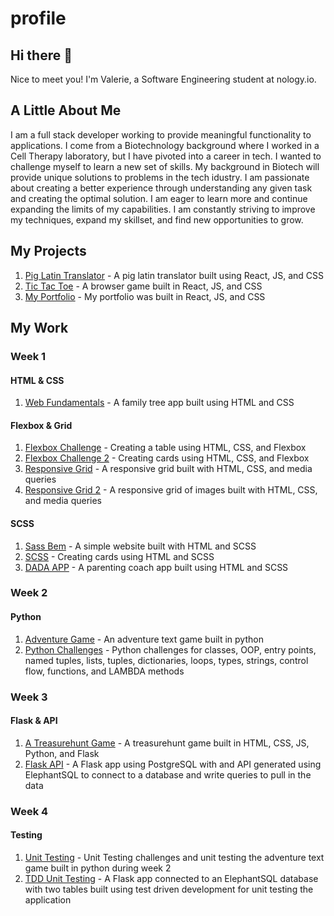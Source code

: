 # profile

## Hi there 👋

Nice to meet you! I'm Valerie, a Software Engineering student at nology.io.

## A Little About Me
 I am a full stack developer working to provide meaningful functionality to applications. I come from a Biotechnology background where I worked in a Cell Therapy laboratory, but I have pivoted into a career in tech. I wanted to challenge myself to learn a new set of skills. My background in Biotech will provide unique solutions to problems in the tech idustry. I am passionate about creating a better experience through understanding any given task and creating the optimal solution. I am eager to learn more and continue expanding the limits of my capabilities. I am constantly striving to improve my techniques, expand my skillset, and find new opportunities to grow.

 
## My Projects 

1. <a target=_blank href=https://github.com/vjtovar/pig-latin-pluto-team>Pig Latin Translator</a> - A pig latin translator built using React, JS, and CSS
2. <a target=_blank href=https://github.com/vjtovar/tic-tac-toe-radiator-springs>Tic Tac Toe</a> - A browser game built in React, JS, and CSS
3. <a target=_blank href=https://vjtovar.github.io/my-app>My Portfolio</a> - My portfolio was built in React, JS, and CSS



## My Work 

### Week 1

#### HTML & CSS 
1. <a target=_blank href=https://github.com/vjtovar/nology-coursework/tree/main/Week_1_HTML_CSS/web-fundamentals>Web Fundamentals</a> - A family tree app built using HTML and CSS


#### Flexbox & Grid
1. <a target=_blank href=https://github.com/vjtovar/nology-coursework/tree/main/Week_1_HTML_CSS/flexbox-challenge>Flexbox Challenge</a> - Creating a table using HTML, CSS, and Flexbox
2. <a target=_blank href=https://github.com/vjtovar/nology-coursework/tree/main/Week_1_HTML_CSS/flexbox-challenge-2>Flexbox Challenge 2</a> - Creating cards using HTML, CSS, and Flexbox
3. <a target=_blank href=https://github.com/vjtovar/nology-coursework/tree/main/Week_1_HTML_CSS/responsive-grid>Responsive Grid</a> - A responsive grid built with HTML, CSS, and media queries
4. <a target=_blank href=https://github.com/vjtovar/nology-coursework/tree/main/Week_1_HTML_CSS/grid-challenge>Responsive Grid 2</a> - A responsive grid of images built with HTML, CSS, and media queries

#### SCSS
1. <a target=_blank href=https://github.com/vjtovar/nology-coursework/tree/main/Week_1_HTML_CSS/sass-bem>Sass Bem</a> - A simple website built with HTML and SCSS
2. <a target=_blank href=https://github.com/vjtovar/nology-coursework/tree/main/Week_1_HTML_CSS/sass>SCSS</a> - Creating cards using HTML and SCSS
3. <a target=_blank href=https://github.com/vjtovar/nology-coursework/tree/main/Week_1_HTML_CSS/web-project-nology>DADA APP</a> - A parenting coach app built using HTML and SCSS

### Week 2

#### Python
1. <a target=_blank href=https://github.com/vjtovar/nology-coursework/tree/main/Week_2_Python_CSV/adventure_game>Adventure Game</a> - An adventure text game built in python
2. <a target=_blank href=https://github.com/vjtovar/nology-coursework/tree/main/Week_2_Python_CSV>Python Challenges</a> - Python challenges for classes, OOP, entry points, named tuples, lists, tuples, dictionaries, loops, types, strings, control flow, functions, and LAMBDA methods


### Week 3

#### Flask & API
1. <a target=_blank href=https://github.com/vjtovar/nology-coursework/tree/main/Week_3_Flask_API/hello-flask>A Treasurehunt Game</a> - A treasurehunt game built in HTML, CSS, JS, Python, and Flask
2. <a target=_blank href=https://github.com/vjtovar/nology-coursework/tree/main/Week_3_Flask_API/flask-api>Flask API</a> - A Flask app using PostgreSQL with and API generated using ElephantSQL to connect to a database and write queries to pull in the data

### Week 4

#### Testing
1. <a target=_blank href=https://github.com/vjtovar/nology-coursework/tree/main/Week_4_Testing/Unit_Testing>Unit Testing</a> - Unit Testing challenges and unit testing the adventure text game built in python during week 2 
2. <a target=_blank href=https://github.com/vjtovar/nology-coursework/tree/main/Week_4_Testing/TDD_Flask_Zoo_Inventory>TDD Unit Testing</a> - A Flask app connected to an ElephantSQL database with two tables built using test driven development for unit testing the application




